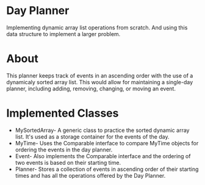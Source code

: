 # Day Planner
Implementing dynamic array list operations from scratch. And using this data structure to implement a larger problem. 
# About
This planner keeps track of events in an ascending order with the use of a dynamicaly sorted array list. This would allow for maintaining a single-day planner, including adding, removing, changing, or moving an event. 
# Implemented Classes
  * MySortedArray- A generic class to practice the sorted dynamic array list. It's used as a storage container for the events of the day.
  * MyTime- Uses the Comparable interface to compare MyTime objects for ordering the events in the day planner.
  * Event- Also implements the Comparable interface and the ordering of two events is based on their starting time.
  * Planner- Stores a collection of events in ascending order of their starting times and has all the operations offered by the Day Planner.
